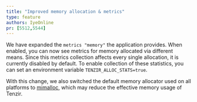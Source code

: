 ```yaml
---
title: "Improved memory allocation & metrics"
type: feature
authors: IyeOnline
pr: [5512,5544]
---
```


We have expanded the `metrics "memory"` the application provides. When enabled,
you can now see metrics for memory allocated via different means. Since this
metrics collection affects every single allocation, it is currently disabled
by default. To enable collection of these statistics, you can set an
environment variable `TENZIR_ALLOC_STATS=true`.

With this change, we also switched the default memory allocator used on all
platforms to [mimalloc](https://github.com/microsoft/mimalloc), which may
reduce the effective memory usage of Tenzir.
